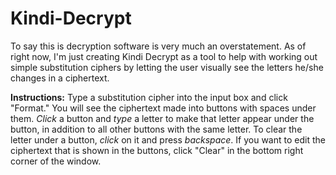# Kindi-Decrypt

To say this is decryption software is very much an overstatement.  As of right now, I'm just creating Kindi Decrypt as a tool to help with working out simple substitution ciphers by letting the user visually see the letters he/she changes in a ciphertext.

__Instructions:__ Type a substitution cipher into the input box and click "Format."  You will see the ciphertext made into buttons with spaces under them.  _Click_ a button and _type_ a letter to make that letter appear under the button, in addition to all other buttons with the same letter.  To clear the letter under a button, _click_ on it and press _backspace_.  If you want to edit the ciphertext that is shown in the buttons, click "Clear" in the bottom right corner of the window.
